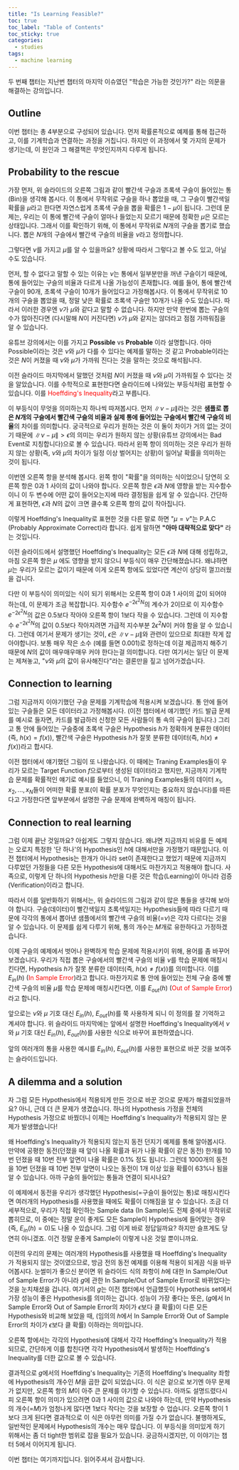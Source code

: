 ```yaml
---
title: "Is Learning Feasible?"
toc: true
toc_label: "Table of Contents"
toc_sticky: true
categories:
  - studies
tags:
  - machine learning
---
```



두 번째 챕터는 지난번 챕터의 마지막 이슈였던 "학습은 가능한 것인가?" 라는 의문을 해결하는 강의입니다.

## Outline

이번 챕터는 총 4부분으로 구성되어 있습니다. 먼저 확률론적으로 예제를 통해 접근하고, 이를 기계학습과 연결하는 과정을 거칩니다. 하지만 이 과정에서 몇 가지의 문제가 생기는데, 이 원인과 그 해결책은 무엇인지까지 다루게 됩니다.

## Probability to the rescue

가장 먼저, 위 슬라이드의 오른쪽 그림과 같이 빨간색 구슬과 초록색 구슬이 들어있는 통(Bin)을 생각해 봅시다. 이 통에서 무작위로 구슬을 하나 뽑았을 때, 그 구슬이 빨간색일 확률을 $\mu$라고 한다면 자연스럽게 초록색 구슬을 뽑을 확률은 $1-\mu$이 됩니다. 그런데 문제는, 우리는 이 통에 빨간색 구슬이 얼마나 들었는지 모르기 때문에 정확한 $\mu$은 모르는 상태입니다. 그래서 이를 확인하기 위해, 이 통에서 무작위로 $N$개의 구슬을 뽑기로 했습니다. 뽑은 $N$개의 구슬에서 빨간색 구슬의 비율을 $\nu$라고 정의합니다.

그렇다면 $\nu$를 가지고 $\mu$를 알 수 있을까요? 상황에 따라서 그렇다고 볼 수도 있고, 아닐 수도 있습니다.

먼저, 할 수 없다고 말할 수 있는 이유는 $\nu$는 통에서 일부분만을 꺼낸 구슬이기 때문에, 통에 들어있는 구슬의 비율과 다르게 나올 가능성이 존재합니다. 예를 들어, 통에 빨간색 구슬이 90개, 초록색 구슬이 10개가 들어있다고 가정해봅시다. 이 통에서 무작위로 10개의 구슬을 뽑았을 때, 정말 낮은 확률로 초록색 구슬만 10개가 나올 수도 있습니다. 따라서 이러한 경우엔 $\nu$가 $\mu$와 같다고 말할 수 없습니다. 하지만 만약 한번에 뽑는 구슬의 수가 많아진다면 (다시말해 $N$이 커진다면) $\nu$가 $\mu$와 같지는 않더라고 점점 가까워짐을 알 수 있습니다.

유튜브 강의에서는 이를 가지고 **Possible** vs **Probable** 이라 설명합니다. 아마 Possible이라는 것은 $\nu$와 $\mu$가 다를 수 있다는 예제를 말하는 것 같고 Probable이라는 것은 $N$이 커졌을 때 $\nu$와 $\mu$가 가까워 진다는 것을 말하는 것으로 해석됩니다.

이전 슬라이드 마지막에서 말했던 것처럼 $N$이 커졌을 때 $\nu$와 $\mu$이 가까워질 수 있다는 것을 알았습니다. 이를 수학적으로 표현한다면 슬라이드에 나와있는 부등식처럼 표현할 수 있습니다. 이를 <span style="color:red">Hoeffding's Inequality</span>라고 부릅니다.

이 부등식이 무엇을 의미하는지 하나씩 따져봅시다. 먼저 $\| \nu - \mu \|$라는 것은 **샘플로 뽑은 $N$개의 구슬에서 빨간색 구슬의 비율과 실제 통에 들어있는 구슬에서 빨간색 구슬의 비율**의 차이를 의미합니다. 궁극적으로 우리가 원하는 것은 이 둘이 차이가 거의 없는 것이기 때문에 $\| \nu - \mu \| > \epsilon$의 의미는 우리가 원하지 않는 상황(유튜브 강의에서는 Bad Event로 지칭합니다)으로 볼 수 있습니다. 따라서 왼쪽 항이 의미하는 것은 우리가 원하지 않는 상황(즉, $\nu$와 $\mu$의 차이가 일정 이상 벌어지는 상황)이 일어날 확률을 의미하는 것이 됩니다.

이번엔 오른쪽 항을 분석해 봅시다. 왼쪽 항이 "확률"을 의미하는 식이었으니 당연히 오른쪽 항은 0과 1 사이의 값이 나와야 합니다. 오른쪽 항은 $\epsilon$과 $N$에 영향을 받는 지수함수이니 이 두 변수에 어떤 값이 들어오는지에 따라 결정됨을 쉽게 알 수 있습니다. 간단하게 표현하면, $\epsilon$과 $N$의 값이 크면 클수록 오른쪽 항의 값이 작아집니다.

이렇게 Hoeffding's Inequality로 표현한 것을 다른 말로 하면 "$\mu = \nu$"는 P.A.C (Probably Approximate Correct)라 합니다. 쉽게 말하면 **"아마 대략적으로 맞다"** 라는 것입니다.

이전 슬라이드에서 설명했던 Hoeffding's Inequality는 모든 $\epsilon$과 $N$에 대해 성립하고, 마침 오른쪽 항은 $\mu$ 에도 영향을 받지 않으니 부등식이 매우 간단해졌습니다. 왜냐하면 $\mu$는 우리가 모르는 값이기 때문에 이게 오른쪽 항에도 있었다면 계산이 상당히 껄끄러웠을 겁니다.

다만 이 부등식이 의미있는 식이 되기 위해서는 오른쪽 항이 0과 1 사이의 값이 되어야 하는데, 이 문제가 조금 복잡합니다. 지수함수 $e^{-2 \epsilon ^{2} N}$의 계수가 2이므로 이 지수함수 $e^{-2 \epsilon ^{2} N}$의 값은 0.5보다 작아야 오른쪽 항이 1보다 작을 수 있습니다. 그런데 이 지수함수 $e^{-2 \epsilon ^{2} N}$의 값이 0.5보다 작아지려면 가급적 지수부분 $2 \epsilon ^{2} N$이 커야 함을 알 수 있습니다. 그런데 여기서 문제가 생기는 것이, $\epsilon$은 $\| \nu - \mu \|$와 관련이 있으므로 최대한 작게 잡아야합니다. 보통 매우 작은 소수 (예를 들면 0.001)로 정하는데 이걸 제곱까지 해주기 때문에 $N$의 값이 매우매우매우 커야 한다는걸 의미합니다. 다만 여기서는 일단 이 문제는 제쳐놓고, "$\nu$와 $\mu$의 값이 유사해진다"라는 결론만을 짚고 넘어가겠습니다.

## Connection to learning

그럼 지금까지 이야기했던 구슬 문제를 기계학습에 적용시켜 보겠습니다. 통 안에 들어있는 구슬들은 모든 데이터라고 가정해봅시다. (이전 챕터에서 얘기했던 카드 발급 문제를 예시로 들자면, 카드를 발급하러 신청한 모든 사람들이 통 속의 구슬이 됩니다.) 그리고 통 안에 들어있는 구슬중에 초록색 구슬은 Hypothesis $h$가 정확하게 분류한 데이터(즉, $h(x) = f(x)$), 빨간색 구슬은 Hypothesis $h$가 잘못 분류한 데이터(즉, $h(x) \neq f(x)$)라고 합시다.

이전 챕터에서 얘기했던 그림이 또 나왔습니다. 이 때에는 Traning Examples들이 우리가 모르는 Target Function $f$으로부터 생성된 데이터라고 했지만, 지금까지 기계학습 문제를 확률적인 얘기로 예시를 들었으니, 이 Traning Examples들의 데이터 $x_1, x_2, ..., x_N$들이 어떠한 확률 분포(이 확률 분포가 무엇인지는 중요하지 않습니다)를 따른다고 가정한다면 앞부분에서 설명한 구슬 문제에 완벽하게 매칭이 됩니다.

## Connection to real learning

그럼 이제 끝난 것일까요? 아쉽게도 그렇지 않습니다. 왜냐면 지금까지 비유를 든 예제는 오로지 특정한 '단 하나'의 Hypothesis인 $h$에 대해서만을 가정했기 때문입니다. 이전 챕터에서 Hypothesis는 한개가 아니라 set이 존재한다고 했었기 때문에 지금까지 다루었던 가정들을 다른 모든 Hypothesis에 대해서도 마찬가지고 적용해야 합니다. 사족으로, 이렇게 단 하나의 Hypothesis $h$만을 다룬 것은 학습(Learning)이 아니라 검증(Verification)이라고 합니다.

따라서 이를 일반화하기 위해서는, 위 슬라이드의 그림과 같이 많은 통들을 생각해 보아야 합니다. 구슬(데이터)이 빨간색일지 초록색일지는 Hypothesis들에 따라 다르기 때문에 각각의 통에서 뽑아낸 샘플에서의 빨간색 구슬의 비율(=$\nu$)은 각자 다르다는 것을 알 수 있습니다. 이 문제를 쉽게 다루기 위해, 통의 개수는 $M$개로 유한하다고 가정하겠습니다.

이제 구슬의 예제에서 벗어나 완벽하게 학습 문제에 적용시키이 위해, 용어를 좀 바꾸어 보겠습니다. 우리가 직접 뽑은 구슬에서의 빨간색 구슬의 비율 $\nu$를 학습 문제에 매칭시킨다면, Hypothesis $h$가 잘못 분류한 데이터(즉, $h(x) \neq f(x)$)를 의미합니다. 이를 $E_{in} (h)$ (<span style="color:red">In Sample Error</span>)라고 합니다. 마찬가지로 통 안에 들어있는 전체 구슬 중에 빨간색 구슬의 비율 $\mu$를 학습 문제에 매칭시킨다면, 이를 $E_{out} (h)$ (<span style="color:red">Out of Sample Error</span>)라고 합니다.

앞으로는 $\nu$와 $\mu$ 기호 대신 $E_{in} (h)$, $E_{out} (h)$를 쭉 사용하게 되니 이 정의를 잘 기억하고 계셔야 합니다. 위 슬라이드 마지막에는 앞에서 설명한 Hoeffding's Inequality에서 $\nu$와 $\mu$ 기호 대신 $E_{in} (h)$, $E_{out} (h)$를 사용한 식으로 바꾸어 표현하였습니다.

앞의 여러개의 통을 사용한 예시를 $E_{in} (h)$, $E_{out} (h)$를 사용한 표현으로 바꾼 것을 보여주는 슬라이드입니다.

## A dilemma and a solution

자 그럼 모든 Hypothesis에서 적용되게 만든 것으로 바꾼 것으로 문제가 해결되었을까요? 아니, 근데 더 큰 문제가 생겼습니다. 하나의 Hypothesis 가정을 전체의 Hypothesis 가정으로 바꿨더니 이제는 Hoeffding's Inequality가 적용되지 않는 문제가 발생했습니다!

왜 Hoeffding's Inequality가 적용되지 않는지 동전 던지기 예제를 통해 알아봅시다. 만약에 공평한 동전(던졌을 때 앞이 나올 확률과 뒤가 나올 확률이 같은 동전) 한개를 10번 던졌을 때 10번 전부 앞면이 나올 확률은 0.1% 정도 됩니다. 그런데 1000개의 동전을 10번 던졌을 때 10번 전부 앞면이 나오는 동전이 1개 이상 있을 확률이 63%나 됨을 알 수 있습니다. 아까 구슬의 들어있는 통들과 연결이 되시나요?

이 예제에서 동전을 우리가 생각했던 Hypothesis(=구슬이 들어있는 통)로 매칭시킨다면 여러개의 Hypothesis를 사용했을 때에도 확률이 더해짐을 알 수 있습니다. 조금 더 세부적으로, 우리가 직접 확인하는 Sample data (In Sample)도 전체 중에서 무작위로 뽑히므로, 이 중에는 정말 운이 좋게도 모든 Sample이 Hypothesis에 들어맞는 경우(즉, $E_{in} (h) = 0$)도 나올 수 있습니다. 그럼 이게 바로 정답일까요? 하지만 슬프게도 당연히 아니겠죠. 이건 정말 운좋게 Sample이 이렇게 나온 것일 뿐이니까요.

이전의 우리의 문제는 여러개의 Hypothesis를 사용했을 때 Hoeffding's Inequality가 적용되지 않는 것이였으므로, 방금 전의 동전 예제를 이용해 적용이 되게끔 식을 바꾸어봅시다. 눈썰미가 좋으신 분이면 위 슬라이드 식의 좌항이 $h$에 대한 In Sample/Out of Sample Error가 아니라 $g$에 관한 In Sample/Out of Sample Error로 바뀌었다는 것을 눈치채셨을 겁니다. 여기서의 $g$는 이전 챕터에서 언급했듯이 Hypothesis set에서 가장 성능이 좋은 Hypothesis를 의미하는 겁니다. 성능이 가장 좋다는 뜻은, ($g$에서 In Sample Error와 Out of Sample Error의 차이가 $\epsilon$보다 클 확률)이 다른 모든 Hypothesis와 비교해 보았을 때, (임의의 $h$에서 In Sample Error와 Out of Sample Error의 차이가 $\epsilon$보다 클 확률) 이하라는 의미입니다.

오른쪽 항에서는 각각의 Hypothesis에 대해서 각각 Hoeffding's Inequality가 적용되므로, 간단하게 이를 합친다면 각각 Hypothesis에서 발생하는 Hoeffding's Inequality를 더한 값으로 볼 수 있습니다.

결과적으로 $g$에서의 Hoeffding's Inequality는 기존의 Hoeffding's Inequality 좌항에 Hypothesis의 개수인 $M$을 곱한 값이 되었습니다. 이 식은 겉으로 보기엔 아무 문제가 없지만, 오른쪽 항의 $M$이 아주 큰 문제를 야기할 수 있습니다. 아까도 설명드렸다시피 오른쪽 항이 의미가 있으려면 0과 1 사이의 값으로 나와야 하는데, 만약 Hypothesis의 개수(=$M$)가 엄청나게 많다면 1보다 작다는 것을 보장할 수 업습니다. 오른쪽 항이 1보다 크게 된다면 결과적으로 이 식은 아무런 의미를 가질 수가 없습니다. 불행하게도, 일반적인 문제에서 Hypothesis의 개수는 매우 많습니다. 이 부등식을 의미있게 하기 위해서는 좀 더 tight한 범위로 잡을 필요가 있습니다. 궁금하시겠지만, 이 이야기는 챕터 5에서 이어지게 됩니다.

이번 챕터는 여기까지입니다. 읽어주셔서 감사합니다.